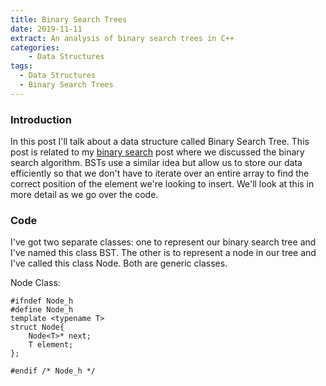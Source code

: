 ```yaml
---
title: Binary Search Trees
date: 2019-11-11
extract: An analysis of binary search trees in C++
categories: 
    - Data Structures
tags:
  - Data Structures
  - Binary Search Trees
---
```


### Introduction

In this post I'll talk about a data structure called Binary Search Tree. This post is related to my [binary search](/binary-search) post where we discussed the binary search algorithm. BSTs use a similar idea but allow us to store our data efficiently so that we don't have to iterate over an entire array to find the correct position of the element we're looking to insert. We'll look at this in more detail as we go over the code.

### Code

I've got two separate classes: one to represent our binary search tree and I've named this class BST. The other is to represent a node in our tree and I've called this class Node. Both are generic classes.

Node Class:

```cpp{numberLines}
#ifndef Node_h
#define Node_h
template <typename T>
struct Node{
    Node<T>* next;
    T element;
};

#endif /* Node_h */
```